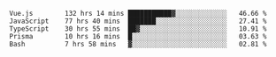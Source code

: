 <!--START_SECTION:waka-->

```text
Vue.js        132 hrs 14 mins ███████████▓░░░░░░░░░░░░░   46.66 %
JavaScript    77 hrs 40 mins  ███████░░░░░░░░░░░░░░░░░░   27.41 %
TypeScript    30 hrs 55 mins  ██▓░░░░░░░░░░░░░░░░░░░░░░   10.91 %
Prisma        10 hrs 16 mins  █░░░░░░░░░░░░░░░░░░░░░░░░   03.63 %
Bash          7 hrs 58 mins   ▓░░░░░░░░░░░░░░░░░░░░░░░░   02.81 %
```

<!--END_SECTION:waka-->
